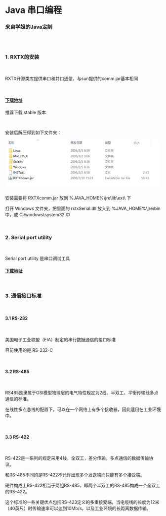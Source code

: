 # Java 串口编程

### 来自学姐的Java定制

<br/>

<br/>

### 1. RXTX的安装

<br/>

RXTX开源类库提供串口和并口通信，与sun提供的comm.jar基本相同

<br/>

#### [下载地址](http://rxtx.qbang.org/wiki/index.php/Download) 

推荐下载 stable 版本

<br/>

安装后解压得到如下文件夹：

<img height="160" src="https://github.com/AngleOldPig/ZangZang-s-Coding-Course/raw/master/Resources/images/JAVA-RXTX组件.png">

<br/>

安装需要将 RXTXcomm.jar 放到 %JAVA_HOME%\jre\lib\ext\ 下

打开 Windows 文件夹，把里面的 rxtxSerial.dll 放入到 %JAVA_HOME%\jre\bin 中，或 C:\windows\system32 中

<br/>


### 2. Serial port utility

<br/>

Serial port utility 是串口调试工具

#### [下载地址](http://www.alithon.com/downloads)

<br/>

### 3. 通信接口标准

<br/>

#### 3.1 RS-232

<br/>

美国电子工业联盟（EIA）制定的串行数据通信的接口标准

目前使用的是 RS-232-C

<br/>

#### 3.2 RS-485

<br/>

RS485是隶属于OSI模型物理层的电气特性规定为2线、半双工、平衡传输线多点通信的标准。

在线性多点总线的配置下，可以在一个网络上有多个接收器，因此适用在工业环境中。

<br/>

#### 3.3 RS-422

<br/>

RS-422是一系列的规定采用4线，全双工，差分传输，多点通信的数据传输协议。

和RS-485不同的是RS-422不允许出现多个发送端而只能有多个接受端。

硬件构成上RS-422相当于两组RS-485，即两个半双工的RS-485构成一个全双工的RS-422。

这个标准的一些关键优点包括RS-423定义的多重接受端，当电缆线的长度为12米（40英尺）时传输速率可以达到10Mb/s，以及工业环境的长距离数据传输。

<br/>

<br/>